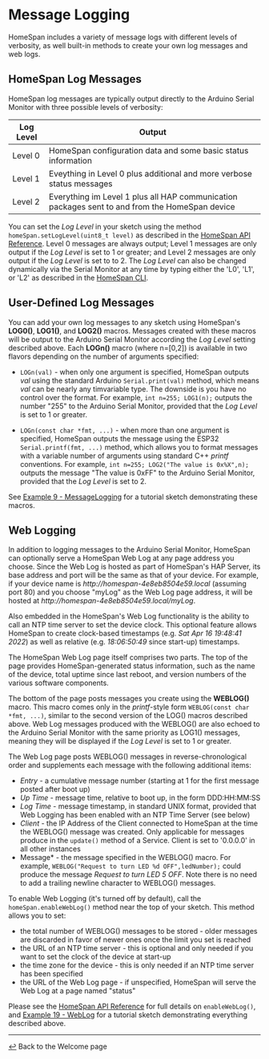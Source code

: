 # Message Logging

HomeSpan includes a variety of message logs with different levels of verbosity, as well built-in methods to create your own log messages and web logs.

## HomeSpan Log Messages

HomeSpan log messages are typically output directly to the Arduino Serial Monitor with three possible levels of verbosity:

|Log Level|Output|
|---------|------|
|Level 0|HomeSpan configuration data and some basic status information|
|Level 1|Eveything in Level 0 plus additional and more verbose status messages|
|Level 2|Everything im Level 1 plus all HAP communication packages sent to and from the HomeSpan device|

You can set the *Log Level* in your sketch using the method `homeSpan.setLogLevel(uint8_t level)` as described in the [HomeSpan API Reference](API.md).  Level 0 messages are always output; Level 1 messages are only output if the *Log Level* is set to 1 or greater; and Level 2 messages are only output if the *Log Level* is set to to 2.  The *Log Level* can also be changed dynamically via the Serial Monitor at any time by typing either the 'L0', 'L1', or 'L2' as described in the [HomeSpan CLI](CLI.md).

## User-Defined Log Messages

You can add your own log messages to any sketch using HomeSpan's **LOG0()**, **LOG1()**, and **LOG2()** macros.  Messages created with these macros will be output to the Arduino Serial Monitor according the *Log Level* setting described above.  Each **LOGn()** macro (where n=\[0,2\]) is available in two flavors depending on the number of arguments specified:

* `LOGn(val)` - when only one argument is specified, HomeSpan outputs *val* using the standard Arduino `Serial.print(val)` method, which means *val* can be nearly any timvariable type.  The downside is you have no control over the format.  For example, `int n=255; LOG1(n);` outputs the number "255" to the Arduino Serial Monitor, provided that the *Log Level* is set to 1 or greater.

* `LOGn(const char *fmt, ...)` - when more than one argument is specified, HomeSpan outputs the message using the ESP32 `Serial.printf(fmt, ...)` method, which allows you to format messages with a variable number of arguments using standard C++ *printf* conventions.  For example, `int n=255; LOG2("The value is 0x%X",n);` outputs the message "The value is 0xFF" to the Arduino Serial Monitor, provided that the *Log Level* is set to 2.

See [Example 9 - MessageLogging](Tutorials.md#example-9---messagelogging) for a tutorial sketch demonstrating these macros.
 
## Web Logging 

In addition to logging messages to the Arduino Serial Monitor, HomeSpan can optionally serve a HomeSpan Web Log at any page address you choose.  Since the Web Log is hosted as part of HomeSpan's HAP Server, its base address and port will be the same as that of your device.  For example, if your device name is *http<nolink>://homespan-4e8eb8504e59.local* (assuming port 80) and you choose "myLog" as the Web Log page address, it will be hosted at *http<nolink>://homespan-4e8eb8504e59.local/myLog*.

Also embedded in the HomeSpan's Web Log functionality is the ability to call an NTP time server to set the device clock.  This optional feature allows HomeSpan to create clock-based timestamps (e.g. *Sat Apr 16 19:48:41 2022*) as well as relative (e.g. *18:06:50:49* since start-up) timestamps.

The HomeSpan Web Log page itself comprises two parts.  The top of the page provides HomeSpan-generated status information, such as the name of the device, total uptime since last reboot, and version numbers of the various software components.

The bottom of the page posts messages you create using the **WEBLOG()** macro.  This macro comes only in the *printf*-style form `WEBLOG(const char *fmt, ...)`, similar to the second version of the LOG() macros described above.  Web Log messages produced with the WEBLOG() are also echoed to the Arduino Serial Monitor with the same priority as LOG1() messages, meaning they will be displayed if the *Log Level* is set to 1 or greater.

The Web Log page posts WEBLOG() messages in reverse-chronological order and supplements each message with the following additional items:

* *Entry* - a cumulative message number (starting at 1 for the first message posted after boot up)
* *Up Time* - message time, relative to boot up, in the form DDD:HH:MM:SS
* *Log Time* - message timestamp, in standard UNIX format, provided that Web Logging has been enabled with an NTP Time Server (see below)
* *Client* - the IP Address of the Client connected to HomeSpan at the time the WEBLOG() message was created.  Only applicable for messages produce in the `update()` method of a Service.  Client is set to '0.0.0.0' in all other instances
* Message* - the message specified in the WEBLOG() macro.  For example, `WEBLOG("Request to turn LED %d OFF",ledNumber);` could produce the message *Request to turn LED 5 OFF*.  Note there is no need to add a trailing newline character to WEBLOG() messages.

To enable Web Logging (it's turned off by default), call the `homeSpan.enableWebLog()` method near the top of your sketch.  This method allows you to set:

* the total number of WEBLOG() messages to be stored - older messages are discarded in favor of newer ones once the limit you set is reached
* the URL of an NTP time server - this is optional and only needed if you want to set the clock of the device at start-up
* the time zone for the device - this is only needed if an NTP time server has been specified
* the URL of the Web Log page - if unspecified, HomeSpan will serve the Web Log at a page named "status"

Please see the [HomeSpan API Reference](Reference.md) for full details on `enableWebLog()`, and [Example 19 - WebLog](Tutorials.md#example-19---weblog) for a tutorial sketch demonstrating everything described above.

---

[↩️](README.md) Back to the Welcome page


